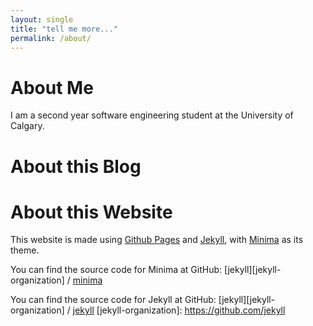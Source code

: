 ```yaml
---
layout: single
title: "tell me more..."
permalink: /about/
---
```


# About Me

I am a second year software engineering student at the University of Calgary.

# About this Blog



# About this Website

This website is made using [Github Pages](https://pages.github.com/) and [Jekyll](https://jekyllrb.com/), with [Minima](https://github.com/jekyll/minima) as its theme.

You can find the source code for Minima at GitHub:
[jekyll][jekyll-organization] /
[minima](https://github.com/jekyll/minima)

You can find the source code for Jekyll at GitHub:
[jekyll][jekyll-organization] /
[jekyll](https://github.com/jekyll/jekyll)
[jekyll-organization]: https://github.com/jekyll

